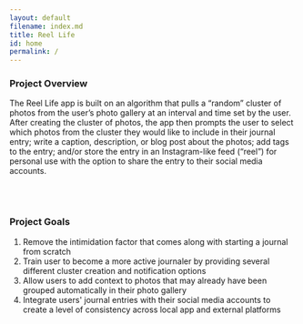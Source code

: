 ```yaml
---
layout: default
filename: index.md
title: Reel Life
id: home
permalink: /
---
```


### Project Overview
The Reel Life app is built on an algorithm that pulls a “random” cluster of photos from the user’s photo gallery at an interval and time set by the user. After creating the cluster of photos, the app then prompts the user to select which photos from the cluster they would like to include in their journal entry; write a caption, description, or blog post about the photos; add tags to the entry; and/or store the entry in an Instagram-like feed (“reel”) for personal use with the option to share the entry to their social media accounts. 

<br/>
<br/>

### Project Goals
   1. Remove the intimidation factor that comes along with starting a journal from scratch   
   2. Train user to become a more active journaler by providing several different cluster creation and notification options  
   3. Allow users to add context to photos that may already have been grouped automatically in their photo gallery  
   4. Integrate users' journal entries with their social media accounts to create a level of consistency across local app and external platforms  


